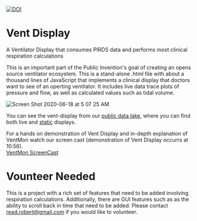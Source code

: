 
[![DOI](https://zenodo.org/badge/273199904.svg)](https://zenodo.org/badge/latestdoi/273199904)

# Vent Display
A Ventilator Display that consumes PIRDS data and performs most clinical respiration calculations

This is an important part of the Public Invention's goal of creating an opens source ventilator ecosystem.
This is a stand-alone .html file with about a thousand lines of JavaScript that implements a clinical display
that doctors want to see of an operting ventilator. It includes live data trace plots of pressure and flow, as
well as calculated values such as tidal volume.

![Screen Shot 2020-06-18 at 5 07 25 AM](https://user-images.githubusercontent.com/5296671/85007839-b52ec600-b121-11ea-92ae-3d29dba9fbb1.png)

You can see the vent-display from our [public data lake](http://ventmon.coslabs.com/), where you 
can find both live and [static](http://ventmon.coslabs.com/breath_plot?i=71.245.238.32.test_file_name.20200612135337) displays.

For a hands on demonstration of Vent Display and in-depth explanation of VentMon watch our screen cast (demonstration of Vent Display occurrs at 10:56).    
[VentMon ScreenCast](https://www.youtube.com/watch?v=OV9MrMjVOCI)

# Vounteer Needed

This is a project with a rich set of features that need to be added involving respiration calculations. 
Additionally, there are GUI features such as as the ability to scroll back in time that need to be added. Please contact <read.robert@gmail.com> if you would like to volunteer.
